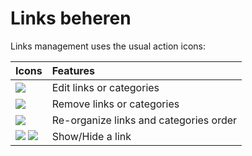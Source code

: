 # Links beheren

Links management uses the usual action icons:

| Icons | Features |
| :--- | :--- |
| ![](../../.gitbook/assets/graphics221.png) | Edit links or categories |
| ![](../../.gitbook/assets/images158%20%281%29.png) | Remove links or categories |
| ![](../../.gitbook/assets/images159%20%281%29.png) | Re-organize links and categories order |
| ![](../../.gitbook/assets/images161%20%281%29.png) ![](../../.gitbook/assets/images160%20%281%29.png) | Show/Hide a link |

